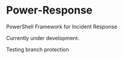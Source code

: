 # Power-Response
PowerShell Framework for Incident Response

Currently under development.

Testing branch protection
